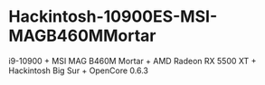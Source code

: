 # Hackintosh-10900ES-MSI-MAGB460MMortar
i9-10900 + MSI MAG B460M Mortar + AMD Radeon RX 5500 XT + Hackintosh Big Sur + OpenCore 0.6.3
